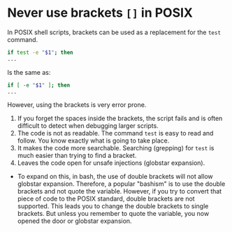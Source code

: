 # Never use brackets `[]` in POSIX

In POSIX shell scripts, brackets can be used as a replacement for the
`test` command.

```sh
if test -e "$1"; then
...
```

Is the same as:

```sh
if [ -e "$1" ]; then
...
```

However, using the brackets is very error prone.
1. If you forget the spaces inside the brackets, the script fails and is
   often difficult to detect when debugging larger scripts.
1. The code is not as readable. The command `test` is easy to read and
   follow. You know exactly what is going to take place.
1. It makes the code more searchable. Searching (grepping) for `test` is
   much easier than trying to find a bracket.
1. Leaves the code open for unsafe injections (globstar expansion).
  * To expand on this, in bash, the use of double brackets will not
    allow globstar expansion. Therefore, a popular "bashism" is to use
    the double brackets and not quote the variable. However, if you try
    to convert that piece of code to the POSIX standard, double brackets
    are not supported. This leads you to change the double brackets to
    single brackets. But unless you remember to quote the variable, you
    now opened the door or globstar expansion.
